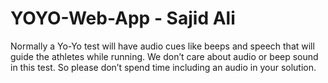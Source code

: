 # YOYO-Web-App - Sajid Ali #
Normally a Yo-Yo test will have audio cues like beeps and speech that will guide the athletes while running. We don’t care about audio or beep sound in this test. So please don’t spend time including an audio in your solution.
